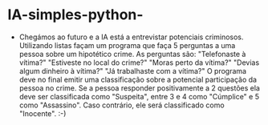 # IA-simples-python-
- Chegámos ao futuro e a IA está a entrevistar potenciais criminosos. Utilizando listas façam um programa que faça 5 perguntas a uma pessoa sobre um hipotético crime. As perguntas são:
"Telefonaste à vítima?"
"Estiveste no local do crime?"
"Moras perto da vítima?"
"Devias algum dinheiro à vítima?"
"Já trabalhaste com a vítima?" 
O programa deve no final emitir uma classificação sobre a potencial participação da pessoa no crime. Se a pessoa responder positivamente a 2 questões ela deve ser classificada como "Suspeita", entre 3 e 4 como "Cúmplice" e 5 como "Assassino". Caso contrário, ele será classificado como "Inocente". :-)
